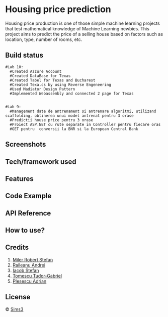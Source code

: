 #                                                                       Housing price prediction

Housing price production is one of those simple machine learning projects that test mathematical knowledge of Machine Learning newbies. This project aims to predict the price of a selling house based on factors such as location, type, number of rooms, etc.

## Build status
    #Lab 10:
      #Created Azzure Account
      #Created DataBase for Texas
      #Created Tabel for Texas and Bucharest
      #Created Texa.cs by using Reverse Engeneering
      #Used Madiator Design Pattern
      #Implemented Webassembly and connected 2 page for Texas


    #Lab 9:
      #Management date de antrenament si antrenare algoritmi, utilizand scaffolding, obtinerea unui model antrenat pentru 3 orase
      #Predictii house price pentru 3 orase
      #Proiect ASP.NET cu rute separate in Controller pentru fiecare oras 
      #GET pentru  conversii la BNR si la European Central Bank

## Screenshots


## Tech/framework used


## Features


## Code Example


## API Reference


## How to use?


## Credits
1. [Miler Robert Stefan](https://github.com/MilerRS)
2. [Raileanu Andrei](https://github.com/R-And)
3. [Iacob Stefan](https://github.com/Stefan-Stev)
4. [Tomescu Tudor-Gabriel](https://github.com/Herastis)
5. [Plesescu Adrian](https://github.com/AdutP)

## License
© [Sims3]()
